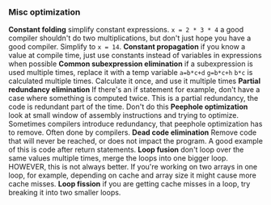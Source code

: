 ### Misc optimization
**Constant folding**
	simplify constant expressions.
	`x = 2 * 3 * 4`
	a good compiler shouldn't do two multiplications, but don't just hope you have a good compiler. Simplify to `x = 14`.
**Constant propagation**
	if you know a value at compile time, just use constants instead of variables in expressions when possible
**Common subexpression elimination**
	if a subexpression is used multiple times, replace it with a temp variable
	`a=b*c+d`
	`g=b*c+h`
	`b*c` is calculated multiple times. Calculate it once, and use it multiple times
**Partial redundancy elimination**
	If there's an if statement for example, don't have a case where something is computed twice. This is a partial redundancy, the code is redundant part of the time. Don't do this
**Peephole optimization**
	look at small window of assembly instructions and trying to optimize. Sometimes compilers introduce redundancy, that peephole optimization has to remove. Often done by compilers.
**Dead code elimination**
	Remove code that will never be reached, or does not impact the program. A good example of this is code after return statements.
**Loop fusion**
	don't loop over the same values multiple times, merge the loops into one bigger loop. HOWEVER, this is not always better. If you're working on two arrays in one loop, for example, depending on cache and array size it might cause more cache misses.
**Loop fission**
	if you are  getting cache misses in a loop, try breaking it into two smaller loops.